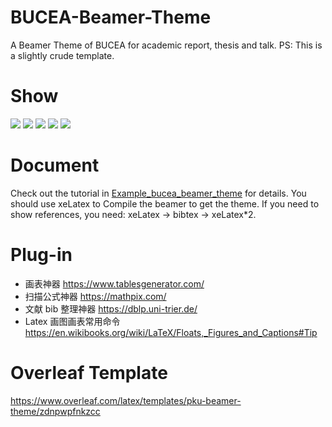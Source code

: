 # BUCEA-Beamer-Theme
 A Beamer Theme of BUCEA for academic report, thesis and talk.
 PS: This is a slightly crude template.
# Show
<img src="Bucea-Beamer\Bucea-Beamer\img\show1.jpg" >
<img src="Bucea-Beamer\Bucea-Beamer\img\show2.jpg" >
<img src="Bucea-Beamer\Bucea-Beamer\img\show3.jpg" >
<img src="Bucea-Beamer\Bucea-Beamer\img\show4.jpg" >
<img src="Bucea-Beamer\Bucea-Beamer\img\show5.jpg" >

# Document
 Check out the tutorial in [Example_bucea_beamer_theme](Example_bucea_beamer_theme.pdf) for details.
 You should use xeLatex to Compile the beamer to get the theme.
 If you need to show references, you need: xeLatex -> bibtex -> xeLatex*2.

# Plug-in
- 画表神器 https://www.tablesgenerator.com/
- 扫描公式神器 https://mathpix.com/
- 文献 bib 整理神器 https://dblp.uni-trier.de/
- Latex 画图画表常用命令 https://en.wikibooks.org/wiki/LaTeX/Floats,_Figures_and_Captions#Tip

# Overleaf Template
https://www.overleaf.com/latex/templates/pku-beamer-theme/zdnpwpfnkzcc
